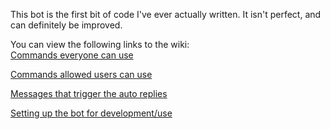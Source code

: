 This bot is the first bit of code I've ever actually written. It isn't perfect, and can definitely be improved.

You can view the following links to the wiki:\
[Commands everyone can use](commands-anyone-can-use.md)

[Commands allowed users can use](commands-allowed-users-can-use.md)

[Messages that trigger the auto replies](replies.md)

[Setting up the bot for development/use](setting-up-the-bot.md)
